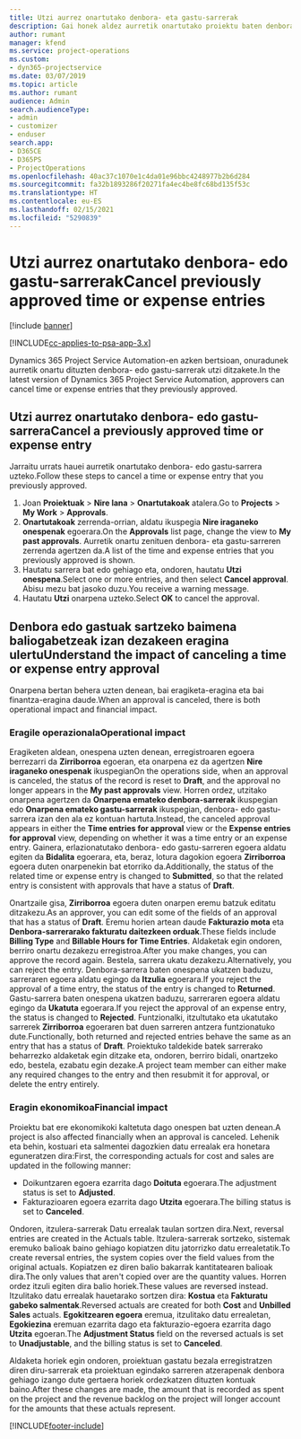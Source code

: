 ```yaml
---
title: Utzi aurrez onartutako denbora- eta gastu-sarrerak
description: Gai honek aldez aurretik onartutako proiektu baten denbora- edo gastu-transakzioa uzteari buruzko informazioa eskaintzen du.
author: rumant
manager: kfend
ms.service: project-operations
ms.custom:
- dyn365-projectservice
ms.date: 03/07/2019
ms.topic: article
ms.author: rumant
audience: Admin
search.audienceType:
- admin
- customizer
- enduser
search.app:
- D365CE
- D365PS
- ProjectOperations
ms.openlocfilehash: 40ac37c1070e1c4da01e96bbc4248977b2b6d284
ms.sourcegitcommit: fa32b1893286f20271fa4ec4be8fc68bd135f53c
ms.translationtype: HT
ms.contentlocale: eu-ES
ms.lasthandoff: 02/15/2021
ms.locfileid: "5290839"
---
```

# <a name="cancel-previously-approved-time-or-expense-entries"></a><span data-ttu-id="e33cc-103">Utzi aurrez onartutako denbora- edo gastu-sarrerak</span><span class="sxs-lookup"><span data-stu-id="e33cc-103">Cancel previously approved time or expense entries</span></span>

[!include [banner](../includes/psa-now-project-operations.md)]

[!INCLUDE[cc-applies-to-psa-app-3.x](../includes/cc-applies-to-psa-app-3x.md)]

<span data-ttu-id="e33cc-104">Dynamics 365 Project Service Automation-en azken bertsioan, onuradunek aurretik onartu dituzten denbora- edo gastu-sarrerak utzi ditzakete.</span><span class="sxs-lookup"><span data-stu-id="e33cc-104">In the latest version of Dynamics 365 Project Service Automation, approvers can cancel time or expense entries that they previously approved.</span></span>

## <a name="cancel-a-previously-approved-time-or-expense-entry"></a><span data-ttu-id="e33cc-105">Utzi aurrez onartutako denbora- edo gastu-sarrera</span><span class="sxs-lookup"><span data-stu-id="e33cc-105">Cancel a previously approved time or expense entry</span></span>

<span data-ttu-id="e33cc-106">Jarraitu urrats hauei aurretik onartutako denbora- edo gastu-sarrera uzteko.</span><span class="sxs-lookup"><span data-stu-id="e33cc-106">Follow these steps to cancel a time or expense entry that you previously approved.</span></span>

1. <span data-ttu-id="e33cc-107">Joan **Proiektuak** \> **Nire lana** \> **Onartutakoak** atalera.</span><span class="sxs-lookup"><span data-stu-id="e33cc-107">Go to **Projects** \> **My Work** \> **Approvals**.</span></span>
2. <span data-ttu-id="e33cc-108">**Onartutakoak** zerrenda-orrian, aldatu ikuspegia **Nire iraganeko onespenak** egoerara.</span><span class="sxs-lookup"><span data-stu-id="e33cc-108">On the **Approvals** list page, change the view to **My past approvals**.</span></span> <span data-ttu-id="e33cc-109">Aurretik onartu zenituen denbora- eta gastu-sarreren zerrenda agertzen da.</span><span class="sxs-lookup"><span data-stu-id="e33cc-109">A list of the time and expense entries that you previously approved is shown.</span></span>
3. <span data-ttu-id="e33cc-110">Hautatu sarrera bat edo gehiago eta, ondoren, hautatu **Utzi onespena**.</span><span class="sxs-lookup"><span data-stu-id="e33cc-110">Select one or more entries, and then select **Cancel approval**.</span></span> <span data-ttu-id="e33cc-111">Abisu mezu bat jasoko duzu.</span><span class="sxs-lookup"><span data-stu-id="e33cc-111">You receive a warning message.</span></span>
4. <span data-ttu-id="e33cc-112">Hautatu **Utzi** onarpena uzteko.</span><span class="sxs-lookup"><span data-stu-id="e33cc-112">Select **OK** to cancel the approval.</span></span>

## <a name="understand-the-impact-of-canceling-a-time-or-expense-entry-approval"></a><span data-ttu-id="e33cc-113">Denbora edo gastuak sartzeko baimena baliogabetzeak izan dezakeen eragina ulertu</span><span class="sxs-lookup"><span data-stu-id="e33cc-113">Understand the impact of canceling a time or expense entry approval</span></span>

<span data-ttu-id="e33cc-114">Onarpena bertan behera uzten denean, bai eragiketa-eragina eta bai finantza-eragina daude.</span><span class="sxs-lookup"><span data-stu-id="e33cc-114">When an approval is canceled, there is both operational impact and financial impact.</span></span>

### <a name="operational-impact"></a><span data-ttu-id="e33cc-115">Eragile operazionala</span><span class="sxs-lookup"><span data-stu-id="e33cc-115">Operational impact</span></span>

<span data-ttu-id="e33cc-116">Eragiketen aldean, onespena uzten denean, erregistroaren egoera berrezarri da **Zirriborroa** egoeran, eta onarpena ez da agertzen **Nire iraganeko onespenak** ikuspegian</span><span class="sxs-lookup"><span data-stu-id="e33cc-116">On the operations side, when an approval is canceled, the status of the record is reset to **Draft**, and the approval no longer appears in the **My past approvals** view.</span></span> <span data-ttu-id="e33cc-117">Horren ordez, utzitako onarpena agertzen da **Onarpena emateko denbora-sarrerak** ikuspegian edo **Onarpena emateko gastu-sarrerak** ikuspegian, denbora- edo gastu-sarrera izan den ala ez kontuan hartuta.</span><span class="sxs-lookup"><span data-stu-id="e33cc-117">Instead, the canceled approval appears in either the **Time entries for approval** view or the **Expense entries for approval** view, depending on whether it was a time entry or an expense entry.</span></span> <span data-ttu-id="e33cc-118">Gainera, erlazionatutako denbora- edo gastu-sarreren egoera aldatu egiten da **Bidalita** egoerara, eta, beraz, lotura dagokion egoera **Zirriborroa** egoera duten onarpenekin bat etorriko da.</span><span class="sxs-lookup"><span data-stu-id="e33cc-118">Additionally, the status of the related time or expense entry is changed to **Submitted**, so that the related entry is consistent with approvals that have a status of **Draft**.</span></span>

<span data-ttu-id="e33cc-119">Onartzaile gisa, **Zirriborroa** egoera duten onarpen eremu batzuk editatu ditzakezu.</span><span class="sxs-lookup"><span data-stu-id="e33cc-119">As an approver, you can edit some of the fields of an approval that has a status of **Draft**.</span></span> <span data-ttu-id="e33cc-120">Eremu horien artean daude **Fakturazio mota** eta **Denbora-sarrerarako fakturatu daitezkeen orduak**.</span><span class="sxs-lookup"><span data-stu-id="e33cc-120">These fields include **Billing Type** and **Billable Hours for Time Entries**.</span></span> <span data-ttu-id="e33cc-121">Aldaketak egin ondoren, berriro onartu dezakezu erregistroa.</span><span class="sxs-lookup"><span data-stu-id="e33cc-121">After you make changes, you can approve the record again.</span></span> <span data-ttu-id="e33cc-122">Bestela, sarrera ukatu dezakezu.</span><span class="sxs-lookup"><span data-stu-id="e33cc-122">Alternatively, you can reject the entry.</span></span> <span data-ttu-id="e33cc-123">Denbora-sarrera baten onespena ukatzen baduzu, sarreraren egoera aldatu egingo da **Itzulia** egoerara.</span><span class="sxs-lookup"><span data-stu-id="e33cc-123">If you reject the approval of a time entry, the status of the entry is changed to **Returned**.</span></span> <span data-ttu-id="e33cc-124">Gastu-sarrera baten onespena ukatzen baduzu, sarreraren egoera aldatu egingo da **Ukatuta** egoerara.</span><span class="sxs-lookup"><span data-stu-id="e33cc-124">If you reject the approval of an expense entry, the status is changed to **Rejected**.</span></span> <span data-ttu-id="e33cc-125">Funtzionalki, itzultutako eta ukatutako sarrerek **Zirriborroa** egoeraren bat duen sarreren antzera funtzionatuko dute.</span><span class="sxs-lookup"><span data-stu-id="e33cc-125">Functionally, both returned and rejected entries behave the same as an entry that has a status of **Draft**.</span></span> <span data-ttu-id="e33cc-126">Proiektuko taldekide batek sarrerako beharrezko aldaketak egin ditzake eta, ondoren, berriro bidali, onartzeko edo, bestela, ezabatu egin dezake.</span><span class="sxs-lookup"><span data-stu-id="e33cc-126">A project team member can either make any required changes to the entry and then resubmit it for approval, or delete the entry entirely.</span></span>

### <a name="financial-impact"></a><span data-ttu-id="e33cc-127">Eragin ekonomikoa</span><span class="sxs-lookup"><span data-stu-id="e33cc-127">Financial impact</span></span>

<span data-ttu-id="e33cc-128">Proiektu bat ere ekonomikoki kaltetuta dago onespen bat uzten denean.</span><span class="sxs-lookup"><span data-stu-id="e33cc-128">A project is also affected financially when an approval is canceled.</span></span> <span data-ttu-id="e33cc-129">Lehenik eta behin, kostuari eta salmentei dagozkien datu errealak era honetara eguneratzen dira:</span><span class="sxs-lookup"><span data-stu-id="e33cc-129">First, the corresponding actuals for cost and sales are updated in the following manner:</span></span>

- <span data-ttu-id="e33cc-130">Doikuntzaren egoera ezarrita dago **Doituta** egoerara.</span><span class="sxs-lookup"><span data-stu-id="e33cc-130">The adjustment status is set to **Adjusted**.</span></span>
- <span data-ttu-id="e33cc-131">Fakturazioaren egoera ezarrita dago **Utzita** egoerara.</span><span class="sxs-lookup"><span data-stu-id="e33cc-131">The billing status is set to **Canceled**.</span></span>

<span data-ttu-id="e33cc-132">Ondoren, itzulera-sarrerak Datu errealak taulan sortzen dira.</span><span class="sxs-lookup"><span data-stu-id="e33cc-132">Next, reversal entries are created in the Actuals table.</span></span> <span data-ttu-id="e33cc-133">Itzulera-sarrerak sortzeko, sistemak eremuko balioak baino gehiago kopiatzen ditu jatorrizko datu errealetatik.</span><span class="sxs-lookup"><span data-stu-id="e33cc-133">To create reversal entries, the system copies over the field values from the original actuals.</span></span> <span data-ttu-id="e33cc-134">Kopiatzen ez diren balio bakarrak kantitatearen balioak dira.</span><span class="sxs-lookup"><span data-stu-id="e33cc-134">The only values that aren't copied over are the quantity values.</span></span> <span data-ttu-id="e33cc-135">Horren ordez itzuli egiten dira balio horiek.</span><span class="sxs-lookup"><span data-stu-id="e33cc-135">These values are reversed instead.</span></span> <span data-ttu-id="e33cc-136">Itzulitako datu errealak hauetarako sortzen dira: **Kostua** eta **Fakturatu gabeko salmentak**.</span><span class="sxs-lookup"><span data-stu-id="e33cc-136">Reversed actuals are created for both **Cost** and **Unbilled Sales** actuals.</span></span> <span data-ttu-id="e33cc-137">**Egokitzearen egoera** eremua, itzulitako datu errealetan, **Egokiezina** eremuan ezarrita dago eta fakturazio-egoera ezarrita dago **Utzita** egoeran.</span><span class="sxs-lookup"><span data-stu-id="e33cc-137">The **Adjustment Status** field on the reversed actuals is set to **Unadjustable**, and the billing status is set to **Canceled**.</span></span>

<span data-ttu-id="e33cc-138">Aldaketa horiek egin ondoren, proiektuan gastatu bezala erregistratzen diren diru-sarrerak eta proiektuan egindako sarreren atzerapenak denbora gehiago izango dute gertaera horiek ordezkatzen dituzten kontuak baino.</span><span class="sxs-lookup"><span data-stu-id="e33cc-138">After these changes are made, the amount that is recorded as spent on the project and the revenue backlog on the project will longer account for the amounts that these actuals represent.</span></span>


[!INCLUDE[footer-include](../includes/footer-banner.md)]